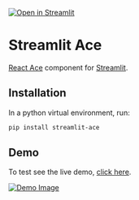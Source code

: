 [![Open in Streamlit](https://static.streamlit.io/badges/streamlit_badge_black_white.svg)](https://share.streamlit.io/treuille/streamlit-ace/demo/)

# Streamlit Ace

[React Ace](https://github.com/securingsincity/react-ace) component for [Streamlit](https://www.streamlit.io/).

## Installation

In a python virtual environment, run:

```sh
pip install streamlit-ace
```

## Demo

To test see the live demo, [click here](https://share.streamlit.io/treuille/streamlit-ace/demo/).

[![Demo Image](https://raw.githubusercontent.com/okld/streamlit-ace/master/examples/streamlit_ace_demo.gif)](https://share.streamlit.io/treuille/streamlit-ace/demo/)
